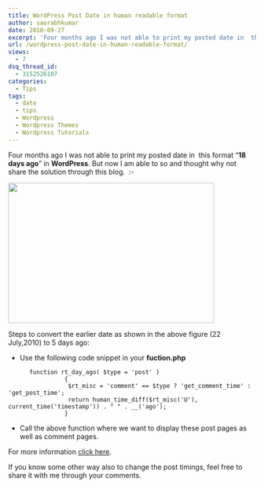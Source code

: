 ```yaml
---
title: WordPress Post Date in human readable format
author: saorabhkumar
date: 2010-09-27
excerpt: 'Four months ago I was not able to print my posted date in  this format "18 days ago" in WordPress. But now I able to so and thought why not share the solution through this blog.  :-)'
url: /wordpress-post-date-in-human-readable-format/
views:
  - 7
dsq_thread_id:
  - 3152526107
categories:
  - Tips
tags:
  - date
  - tips
  - Wordpress
  - Wordpress Themes
  - Wordpress Tutorials
---
```

Four months ago I was not able to print my posted date in  this format &#8220;**18 days ago**&#8221; in **WordPress**. But now I am able to so and thought why not share the solution through this blog.  <img src="http://devilsworkshop.org/wp-includes/images/smilies/simple-smile.png" alt=":-)" class="wp-smiley" style="height: 1em; max-height: 1em;" />

<a href="http://wpveda.com/wordpress-post-date-in-human-readable-format/humen_redable/" onclick="_gaq.push(['_trackEvent', 'outbound-article', 'http://wpveda.com/wordpress-post-date-in-human-readable-format/humen_redable/', '']);" rel="attachment wp-att-644"><img class="alignnone size-full  wp-image-52493" src="http://cdn.devilsworkshop.org/files/2010/07/humen_redable.png" alt="" width="419" height="285" /></a>

Steps to convert the earlier date as shown in the above figure (22 July,2010) to 5 days ago:

  * Use the following code snippet in your **fuction.php**

<pre><code class="no-highlight">      function rt_day_ago( $type = 'post' )
                {
                 $rt_misc = 'comment' == $type ? 'get_comment_time' : 'get_post_time';
                 return human_time_diff($rt_misc('U'), current_time('timestamp')) . " " . __('ago');
                }</code></pre>

  * Call the above function where we want to display these post pages as well as comment pages.

<?php echo rt\_day\_ago() ?>

For more information <a href="http://codex.wordpress.org/Function_Reference/human_time_diff" onclick="_gaq.push(['_trackEvent', 'outbound-article', 'http://codex.wordpress.org/Function_Reference/human_time_diff', 'click here']);" target="_blank">click here</a>.

If you know some other way also to change the post timings, feel free to share it with me through your comments.
